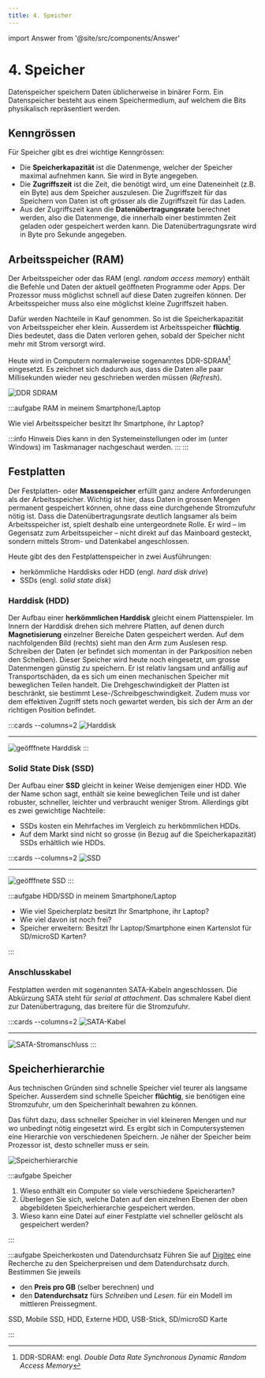 ```yaml
---
title: 4. Speicher
---
```


import Answer from '@site/src/components/Answer'

# 4. Speicher

Datenspeicher speichern Daten üblicherweise in binärer Form. Ein Datenspeicher besteht aus einem Speichermedium, auf welchem die Bits physikalisch repräsentiert werden.

## Kenngrössen

Für Speicher gibt es drei wichtige Kenngrössen:

- Die **Speicherkapazität** ist die Datenmenge, welcher der Speicher maximal aufnehmen kann. Sie wird in Byte angegeben.
- Die **Zugriffszeit** ist die Zeit, die benötigt wird, um eine Dateneinheit (z.B. ein Byte) aus dem Speicher auszulesen. Die Zugriffszeit für das Speichern von Daten ist oft grösser als die Zugriffszeit für das Laden.
- Aus der Zugriffszeit kann die **Datenübertragungsrate** berechnet werden, also die Datenmenge, die innerhalb einer bestimmten Zeit geladen oder gespeichert werden kann. Die Datenübertragungsrate wird in Byte pro Sekunde angegeben.


## Arbeitsspeicher (RAM)

Der Arbeitsspeicher oder das RAM (engl. *random access memory*) enthält die Befehle und Daten der aktuell geöffneten Programme oder Apps. Der Prozessor muss möglichst schnell auf diese Daten zugreifen können. Der Arbeitsspeicher muss also eine möglichst kleine Zugriffszeit haben.

Dafür werden Nachteile in Kauf genommen. So ist die Speicherkapazität von Arbeitsspeicher eher klein. Ausserdem ist Arbeitsspeicher **flüchtig**. Dies bedeutet, dass die Daten verloren gehen, sobald der Speicher nicht mehr mit Strom versorgt wird.

Heute wird in Computern normalerweise sogenanntes DDR-SDRAM[^1] eingesetzt. Es zeichnet sich dadurch aus, dass die Daten alle paar Millisekunden wieder neu geschrieben werden müssen (*Refresh*).

![DDR SDRAM](images/04-ddr-sdram.jpg)

:::aufgabe RAM in meinem Smartphone/Laptop

Wie viel Arbeitsspeicher besitzt Ihr Smartphone, ihr Laptop?

<Answer type="text" webKey="98675ca4-1e32-4d92-99fc-2fef6b5faefc" />


:::info Hinweis
Dies kann in den Systemeinstellungen oder im (unter Windows) im Taskmanager nachgeschaut werden. 
:::
:::

## Festplatten

Der Festplatten- oder **Massenspeicher** erfüllt ganz andere Anforderungen als der Arbeitsspeicher. Wichtig ist hier, dass Daten in grossen Mengen permanent gespeichert können, ohne dass eine durchgehende Stromzufuhr nötig ist. Dass die Datenübertragungsrate deutlich langsamer als beim Arbeitsspeicher ist, spielt deshalb eine untergeordnete Rolle. Er wird – im Gegensatz zum Arbeitsspeicher – nicht direkt auf das Mainboard gesteckt, sondern mittels Strom- und Datenkabel angeschlossen.

Heute gibt des den Festplattenspeicher in zwei Ausführungen:
- herkömmliche Harddisks oder HDD (engl. *hard disk drive*)
- SSDs (engl. *solid state disk*)


### Harddisk (HDD)

Der Aufbau einer **herkömmlichen Harddisk** gleicht einem Plattenspieler. Im Innern der Harddisk drehen sich mehrere Platten, auf denen durch **Magnetisierung** einzelner Bereiche Daten gespeichert werden. Auf dem nachfolgenden Bild (rechts) sieht man den Arm zum Auslesen resp. Schreiben der Daten (er befindet sich momentan in der Parkposition neben den Scheiben). Dieser Speicher wird heute noch eingesetzt, um grosse Datenmengen günstig zu speichern. Er ist relativ langsam und anfällig auf Transportschäden, da es sich um einen mechanischen Speicher mit beweglichen Teilen handelt. Die Drehgeschwindigkeit der Platten ist beschränkt, sie bestimmt Lese-/Schreibgeschwindigkeit. Zudem muss vor dem effektiven Zugriff stets noch gewartet werden, bis sich der Arm an der richtigen Position befindet.

:::cards --columns=2
![Harddisk](images/04-harddisk.jpg)
***
![geöfffnete Harddisk](images/04-harddisk-open.jpg)
:::


### Solid State Disk (SSD)

Der Aufbau einer **SSD** gleicht in keiner Weise demjenigen einer HDD. Wie der Name schon sagt, enthält sie keine beweglichen Teile und ist daher robuster, schneller, leichter und verbraucht weniger Strom. Allerdings gibt es zwei gewichtige Nachteile:

- SSDs kosten ein Mehrfaches im Vergleich zu herkömmlichen HDDs.
- Auf dem Markt sind nicht so grosse (in Bezug auf die Speicherkapazität) SSDs erhältlich wie HDDs.

:::cards --columns=2
![SSD](images/04-ssd.jpg)
***
![geöfffnete SSD](images/04-ssd-open.jpg)
:::


:::aufgabe HDD/SSD in meinem Smartphone/Laptop

- Wie viel Speicherplatz besitzt Ihr Smartphone, ihr Laptop?
- Wie viel davon ist noch frei?
- Speicher erweitern: Besitzt Ihr Laptop/Smartphone einen Kartenslot für SD/microSD Karten?

<Answer type="text" webKey="27d447fa-82af-4969-9564-edc896e5bdde" />

:::


### Anschlusskabel

Festplatten werden mit sogenannten SATA-Kabeln angeschlossen. Die Abkürzung SATA steht für *serial at attachment*. Das schmalere Kabel dient zur Datenübertragung, das breitere für die Stromzufuhr.

:::cards --columns=2
![SATA-Kabel ](images/04-sata.jpg)
***
![SATA-Stromanschluss ](images/04-sata-power.jpg)
:::


## Speicherhierarchie

Aus technischen Gründen sind schnelle Speicher viel teurer als langsame Speicher. Ausserdem sind schnelle Speicher **flüchtig**, sie benötigen eine Stromzufuhr, um den Speicherinhalt bewahren zu können.

Das führt dazu, dass schneller Speicher in viel kleineren Mengen und nur wo unbedingt nötig eingesetzt wird. Es ergibt sich in Computersystemen eine Hierarchie von verschiedenen Speichern. Je näher der Speicher beim Prozessor ist, desto schneller muss er sein.

![Speicherhierarchie](images/04-storage-hierarchy.svg)

:::aufgabe Speicher
1. Wieso enthält ein Computer so viele verschiedene Speicherarten?
2. Überlegen Sie sich, welche Daten auf den einzelnen Ebenen der oben abgebildeten Speicherhierarchie gespeichert werden.
3. Wieso kann eine Datei auf einer Festplatte viel schneller gelöscht als gespeichert werden?

<Answer type="text" webKey="074b934c-5b70-45c6-8034-4e99e77d850b" />
:::

:::aufgabe Speicherkosten und Datendurchsatz
Führen Sie auf [Digitec](https://digitec.ch) eine Recherche zu den Speicherpreisen und dem Datendurchsatz durch. Bestimmen Sie jeweils
- den **Preis pro GB** (selber berechnen) und
- den **Datendurchsatz** fürs *Schreiben* und *Lesen*.
für ein Modell im mittleren Preissegment.

SSD, Mobile SSD, HDD, Externe HDD, USB-Stick, SD/microSD Karte 

<Answer type="text" webKey="1e665ad1-531f-4d31-a9b5-a3a4c4dc80ff" />
:::

[^1]: DDR-SDRAM: engl. *Double Data Rate Synchronous Dynamic Random Access Memory*
